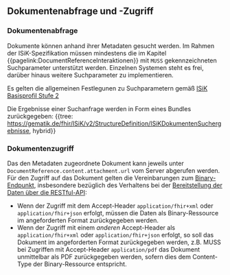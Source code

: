 ## Dokumentenabfrage und -Zugriff
### Dokumentenabfrage
Dokumente können anhand ihrer Metadaten gesucht werden. Im Rahmen der ISiK-Spezifikation müssen mindestens die im Kapitel {{pagelink:DocumentReferenceInteraktionen}}
mit `MUSS` gekennzeichneten Suchparameter unterstützt werden. Einzelnen Systemen steht es frei, darüber hinaus weitere Suchparameter zu implementieren.

Es gelten die allgemeinen Festlegunen zu Suchparametern gemäß [ISiK Basisprofil Stufe 2](https://simplifier.net/guide/isik-basismodul-stufe2/UebergreifendeFestlegungenSuchparameter)

Die Ergebnisse einer Suchanfrage werden in Form eines Bundles zurückgegeben:
{{tree: https://gematik.de/fhir/ISiK/v2/StructureDefinition/ISiKDokumentenSuchergebnisse, hybrid}}

### Dokumentenzugriff

Das den Metadaten zugeordnete Dokument kann jeweils unter `DocumentReference.content.attachment.url` vom Server abgerufen werden.
Für den Zugriff auf das Dokument gelten die Vereinbarungen zum [Binary-Endpunkt](http://hl7.org/fhir/binary.html), insbesondere bezüglich des Verhaltens bei der [Bereitstellung 
der Daten über die RESTful-API](http://hl7.org/fhir/binary.html#rest):
* Wenn der Zugriff mit dem Accept-Header `application/fhir+xml` oder `application/fhir+json` erfolgt, müssen die Daten als Binary-Ressource im angeforderten Format zurückgegeben werden.
* Wenn der Zugriff mit einem *anderen* Accept-Header als `application/fhir+xml` oder `application/fhir+json` erfolgt, so soll das Dokument im angeforderten Format zurückgegeben werden,
z.B. MUSS bei Zugriffen mit Accept-Header `application/pdf` das Dokument unmittelbar als PDF zurückgegeben werden, sofern dies dem Content-Type der Binary-Ressource entspricht.

